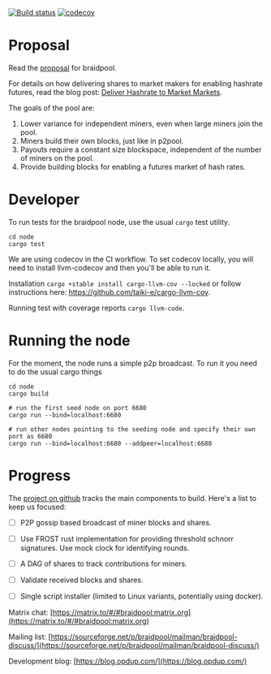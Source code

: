 
[![Build status](https://github.com/wholooks/braidpool/actions/workflows/rust-node.yml/badge.svg)](https://github.com/pool2win/braidpool/actions/workflows/rust-node.yml) [![codecov](https://codecov.io/github/pool2win/braidpool/graph/badge.svg?token=41YE7WQS5J)](https://codecov.io/github/pool2win/braidpool)

# Proposal

Read the
[proposal](https://github.com/pool2win/braidpool/blob/8d0724f9fb191ddbd5e02afa20f847fc0249f128/proposal/proposal.pdf)
for braidpool.

For details on how delivering shares to market makers for enabling hashrate
futures, read the blog post: [Deliver Hashrate to Market
Markets](https://blog.opdup.com/2021/08/18/deliver-hashrate-to-market-makers.html).

The goals of the pool are:

1. Lower variance for independent miners, even when large miners join the pool.
2. Miners build their own blocks, just like in p2pool.
3. Payouts require a constant size blockspace, independent of the number of
   miners on the pool.
4. Provide building blocks for enabling a futures market of hash rates.

# Developer

To run tests for the braidpool node, use the usual `cargo` test utility.

```
cd node
cargo test
```

We are using codecov in the CI workflow. To set codecov locally, you
will need to install llvm-codecov and then you'll be able to run it.

Installation `cargo +stable install cargo-llvm-cov --locked` or follow
instructions here: https://github.com/taiki-e/cargo-llvm-cov.

Running test with coverage reports `cargo llvm-code`.

# Running the node

For the moment, the node runs a simple p2p broadcast. To run it you need to do
the usual cargo things

```
cd node
cargo build

# run the first seed node on port 6680
cargo run --bind=localhost:6680

# run other nodes pointing to the seeding node and specify their own port as 6680
cargo run --bind=localhost:6680 --addpeer=localhost:6680
```

# Progress

The [project on github](https://github.com/wholooks/braidpool/projects/1)
tracks the main components to build. Here's a list to keep us focused:

- [ ] P2P gossip based broadcast of miner blocks and shares.
- [ ] Use FROST rust implementation for providing threshold schnorr
      signatures. Use mock clock for identifying rounds.
- [ ] A DAG of shares to track contributions for miners.
- [ ] Validate received blocks and shares.
- [ ] Single script installer (limited to Linux variants, potentially using
      docker).


Matrix chat: [https://matrix.to/#/#braidpool:matrix.org](https://matrix.to/#/#braidpool:matrix.org)

Mailing list: [https://sourceforge.net/p/braidpool/mailman/braidpool-discuss/](https://sourceforge.net/p/braidpool/mailman/braidpool-discuss/)

Development blog: [https://blog.opdup.com/](https://blog.opdup.com/)
